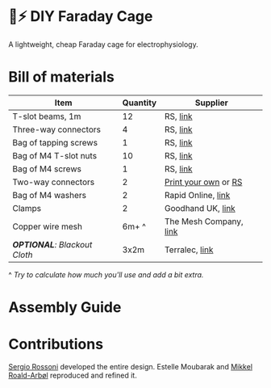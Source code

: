 # 🔬⚡️ DIY Faraday Cage
A lightweight, cheap Faraday cage for electrophysiology.

# Bill of materials
| Item                      | Quantity | Supplier |
|---------------------------|----------|----------|
| T-slot beams, 1m          | 12       | RS, [link](https://uk.rs-online.com/web/p/tubing-and-profile-struts/7613280) |
| Three-way connectors      | 4        | RS, [link](https://uk.rs-online.com/web/p/connecting-components/7675575) |
| Bag of tapping screws     | 1        | RS, [link](https://uk.rs-online.com/web/p/connecting-components/4667304) |
| Bag of M4 T-slot nuts     | 10       | RS, [link](https://uk.rs-online.com/web/p/connecting-components/7675525) |
| Bag of M4 screws          | 1        | RS, [link](https://uk.rs-online.com/web/p/machine-screws/0560697) |
| Two-way connectors | 2        | [Print your own](https://github.com/roaldarbol/faraday-cage/blob/main/corner-bracket.stl) or [RS](https://uk.rs-online.com/web/p/connecting-components/1809137)|
| Bag of M4 washers         | 2        | Rapid Online, [link](https://www.rapidonline.com/Catalogue/Search?Query=Toolcraft%20194725%20Steel%20Washers%20%20Form%20A%20DIN%209021%20M4%20Pack%20Of%20100) |
| Clamps                    | 2        | Goodhand UK, [link](https://www.goodhanduk.co.uk/Catalogue/Standard-Parts/Clamping-Levers-Tension-Levers-Cam-Levers/Cam-Levers/K0005-Cam-Lever-In-Aluminium-Sizes-M3-M8/K0005-Cam-Lever-In-Aluminium-Steel/K0005-Cam-Levers-Male-Sizes-M3-M10/K0005-Cam-Levers-Size-M4/Cam-Lever-In-Aluminium-Steel-Size-9-M4X15-K00059501104X15) |
| Copper wire mesh          | 6m+ ^     | The Mesh Company, [link](https://themeshcompany.com/product/pure-copper-99-9-woven-wire-mesh-0-263mm-hole-0-16mm-wire-60-lpi/?attribute_pa_sheet-size=5m-x-1000mm) |
| ***OPTIONAL**: Blackout Cloth* | 3x2m | Terralec, [link](https://www.terralec.co.uk/stage__theatre_curtains/theatre_stage_blackout_cloth__3_metre_width/32773_p.html) |

^ *Try to calculate how much you'll use and add a bit extra.*
# Assembly Guide


# Contributions
[Sergio Rossoni](https://orcid.org/0000-0003-0709-9173) developed the entire design. 
Estelle Moubarak and [Mikkel Roald-Arbøl](https://orcid.org/0000-0002-9998-0058) reproduced and refined it.
